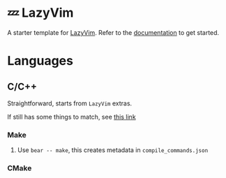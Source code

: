 # 💤 LazyVim

A starter template for [LazyVim](https://github.com/LazyVim/LazyVim).
Refer to the [documentation](https://lazyvim.github.io/installation) to get started.

# Languages

## C/C++

Straightforward, starts from `LazyVim` extras.

If still has some things to match, see [this link](https://igorlfs.github.io/neovim-cpp-dbg) 

### Make

1. Use `bear -- make`, this creates metadata in `compile_commands.json`

### CMake
